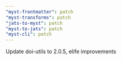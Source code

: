 ```yaml
---
"myst-frontmatter": patch
"myst-transforms": patch
"jats-to-myst": patch
"myst-to-jats": patch
"myst-cli": patch
---
```


Update doi-utils to 2.0.5, elife improvements
